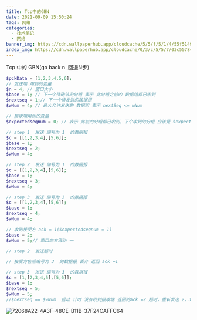 ```yaml
---
title: Tcp中的GBN
date: 2021-09-09 15:50:24
tags: 网络
categories: 
  - 技术笔记
  - 网络
banner_img: https://cdn.wallpaperhub.app/cloudcache/5/5/f/5/1/4/55f5149ba5091818e9f55538bd7e3f3e2da24baa.jpg
index_img: https://cdn.wallpaperhub.app/cloudcache/0/3/c/5/5/7/03c557841515d62828bca77ce811edd4cafef3af.jpg
---
```

Tcp 中的 GBN(go back n ,回退N步)
```php
$pckData = [1,2,3,4,5,6];
// 发送端 用到的变量
$n = 4; // 窗口大小
$base = 1; // 下一个待确认的分组 表示 此分组之前的 数据组都已收到
$nextseq = 1;// 下一个待发送的数据组
$wNum = 4; // 最大允许发送的 数据组 表示 nextSeq <= wNum

// 接收端用到的变量
$expectedseqnum = 0; // 表示 此前的分组都已收到，下个收到的分组 应该是 $expectedseqnum +1， 如果不是 就忽略返回 ack = $expectedseqnum

// step 1  发送 编号为 1  的数据报
$c = [[1,2,3,4],[5,6]];
$base = 1;
$nextseq = 2;
$wNum = 4;

// step 2  发送 编号为 1  的数据报
$c = [[1,2,3,4],[5,6]];
$base = 1;
$nextseq = 3;
$wNum = 4;

// step 3  发送 编号为 3  的数据报
$c = [[1,2,3,4],[5,6]];
$base = 1;
$nextseq = 4;
$wNum = 4;

// 收到接受方 ack = 1($expectedseqnum = 1)
$base = 2;
$wNum = 5;// 窗口向右滑动 一

// step 2  发送超时

// 接受方售后编号为 3  的数据报 丢弃 返回 ack =1

// step 3  发送 编号为 3  的数据报
$c = [1,[2,3,4,5],[5,6]];
$base = 1;
$nextseq = 5;
$wNum = 5;
//$nextseq == $wNum  启动 计时 没有收到接收端 返回的ack =2 超时，重新发送 2，3，4，5
```

![72068A22-4A3F-48CE-B11B-37F24CAFFC64](https://tva1.sinaimg.cn/large/e6c9d24ely1h1ptqc0a1oj20ej0laab8.jpg)

